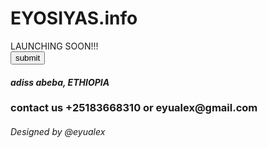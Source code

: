  <!Doctype html>
<html lang="en">
    <head>
        <h1>EYOSIYAS.info</h1>
        <link rel="stylesheet" href=".css">
        <title>EYOSIYAS</title>
    </head>
    <body>
        LAUNCHING SOON!!!
   <div> <a href="https://www.instagram.com/eyu_alex?utm_source=qr&igsh=bmt3NjQxdGR0N2d0"><button>submit</button> </a></div>
     <h4><address>adiss abeba, ETHIOPIA</address></h4>
    <h3>contact us +25183668310 or eyualex@gmail.com</h3>
    <h6>Designed by @eyualex</h6>
    </body>
</html>
